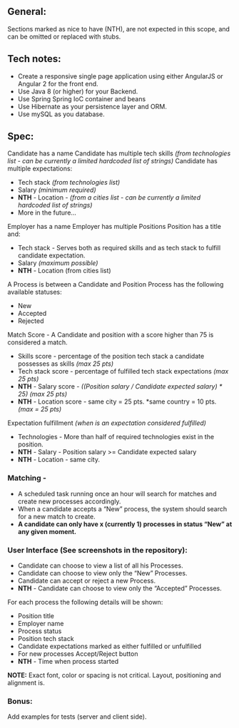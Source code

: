## General:
Sections marked as nice to have (NTH), are not expected in this scope, and can be omitted or replaced with stubs.

## Tech notes:
* Create a responsive single page application using either AngularJS or Angular 2 for the front end.
* Use Java 8 (or higher) for your Backend.
* Use Spring Spring IoC container and beans
* Use Hibernate as your persistence layer and ORM.
* Use mySQL as you database.

## Spec:
Candidate has a name
Candidate has multiple tech skills *(from technologies list - can be currently a limited hardcoded list of strings)*
Candidate has multiple expectations:
* Tech stack *(from technologies list)*
* Salary *(minimum required)*
* **NTH** - Location - *(from a cities list - can be currently a limited hardcoded list of strings)*
* More in the future...

Employer has a name
Employer has multiple Positions
Position has a title and: 
* Tech stack - Serves both as required skills and as tech stack to fulfill candidate expectation.
* Salary *(maximum possible)*
* **NTH** - Location (from cities list)

A Process is between a Candidate and Position
Process has the following available statuses:
* New
* Accepted 
* Rejected

Match Score - A Candidate and position with a score higher than 75 is considered a match.
* Skills score - percentage of the position tech stack a candidate possesses as skills *(max 25 pts)*
* Tech stack score - percentage of fulfilled tech stack expectations *(max 25 pts)*
* **NTH** - Salary score -  *((Position salary / Candidate expected salary) * 25)  (max 25 pts)*
* **NTH** - Location score - same city = 25 pts. *same country = 10 pts.  *(max = 25 pts)*

Expectation fulfillment *(when is an expectation considered fulfilled)*
* Technologies - More than half of required technologies exist in the position.
* **NTH** - Salary - Position salary >= Candidate expected salary
* **NTH** - Location - same city.

### Matching - 
* A scheduled task running once an hour will search for matches and create new processes accordingly.
* When a candidate accepts a “New” process, the system should search for a new match to create.
* **A candidate can only have x (currently 1) processes in status “New” at any given moment.**

### User Interface (See screenshots in the repository):
* Candidate can choose to view a list of all his Processes.
* Candidate can choose to view only the “New” Processes.
* Candidate can accept or reject a new Process.
* **NTH** - Candidate can choose to view only the “Accepted” Processes.

For each process the following details will be shown:
* Position title
* Employer name
* Process status
* Position tech stack
* Candidate expectations marked as either fulfilled or unfulfilled
* For new processes Accept/Reject button
* **NTH** - Time when process started

**NOTE:** Exact font, color or spacing is not critical. Layout, positioning and alignment is.
### Bonus:
Add examples for tests (server and client side).
